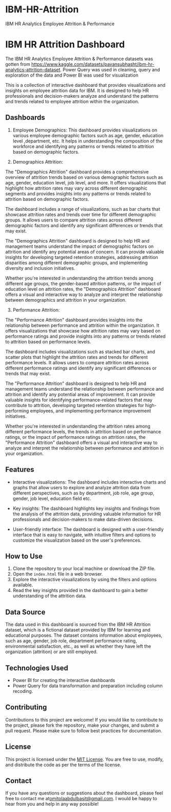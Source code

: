 # IBM-HR-Attrition
IBM HR Analytics Employee Attrition &amp; Performance

# IBM HR Attrition Dashboard

The IBM HR Analytics Employee Attrition & Performance datasets was gotten from https://www.kaggle.com/datasets/pavansubhasht/ibm-hr-analytics-attrition-dataset. 
Power Query was used in cleaning, query and exploration of the data and Power BI was used for visualization

This is a collection of interactive dashboard that provides visualizations and insights on employee attrition data for IBM. It is designed to help HR professionals and decision-makers analyze and understand the patterns and trends related to employee attrition within the organization.

## Dashboards

1. Employee Demographics: This dashboard provides visualizations on various employee demographic factors such as age, gender, education level ,department, etc. It helps in understanding the composition of the workforce and identifying any patterns or trends related to attrition based on demographic factors.

2. Demographics Attrition:

The "Demographics Attrition" dashboard provides a comprehensive overview of attrition trends based on various demographic factors such as age, gender, education level, job level, and more. It offers visualizations that highlight how attrition rates may vary across different demographic segments and provides insights into any patterns or trends related to attrition based on demographic factors.

The dashboard includes a range of visualizations, such as bar charts that showcase attrition rates and trends over time for different demographic groups. It allows users to compare attrition rates across different demographic factors and identify any significant differences or trends that may exist.

The "Demographics Attrition" dashboard is designed to help HR and management teams understand the impact of demographic factors on attrition and identify any potential areas of concern. It can provide valuable insights for developing targeted retention strategies, addressing attrition disparities among different demographic groups, and implementing diversity and inclusion initiatives.

Whether you're interested in understanding the attrition trends among different age groups, the gender-based attrition patterns, or the impact of education level on attrition rates, the "Demographics Attrition" dashboard offers a visual and interactive way to analyze and interpret the relationship between demographics and attrition in your organization.

3. Performance Attrition: 

The "Performance Attrition" dashboard provides insights into the relationship between performance and attrition within the organization. It offers visualizations that showcase how attrition rates may vary based on performance ratings and provide insights into any patterns or trends related to attrition based on performance levels.

The dashboard includes visualizations such as stacked bar charts, and scatter plots that highlight the attrition rates and trends for different performance levels. It allows users to compare attrition rates across different performance ratings and identify any significant differences or trends that may exist.

The "Performance Attrition" dashboard is designed to help HR and management teams understand the relationship between performance and attrition and identify any potential areas of improvement. It can provide valuable insights for identifying performance-related factors that may contribute to attrition, developing targeted retention strategies for high-performing employees, and implementing performance improvement initiatives.

Whether you're interested in understanding the attrition rates among different performance levels, the trends in attrition based on performance ratings, or the impact of performance ratings on attrition rates, the "Performance Attrition" dashboard offers a visual and interactive way to analyze and interpret the relationship between performance and attrition in your organization.

## Features

- Interactive visualizations: The dashboard includes interactive charts and graphs that allow users to explore and analyze attrition data from different perspectives, such as by department, job role, age group, gender, job level, education field etc.

- Key insights: The dashboard highlights key insights and findings from the analysis of the attrition data, providing valuable information for HR professionals and decision-makers to make data-driven decisions.

- User-friendly interface: The dashboard is designed with a user-friendly interface that is easy to navigate, with intuitive filters and options to customize the visualization based on the user's preferences.

## How to Use

1. Clone the repository to your local machine or download the ZIP file.
2. Open the `index.html` file in a web browser.
3. Explore the interactive visualizations by using the filters and options available.
4. Read the key insights provided in the dashboard to gain a better understanding of the attrition data.

## Data Source

The data used in this dashboard is sourced from the IBM HR Attrition dataset, which is a fictional dataset provided by IBM for learning and educational purposes. The dataset contains information about employees, such as age, gender, job role, department performance rating, environmental satisfaction, etc., as well as whether they have left the organization (attrition) or are still employed.

## Technologies Used

- Power BI for creating the interactive dashboards
- Power Query for data transformation and preparation including column recoding.

## Contributing

Contributions to this project are welcome! If you would like to contribute to the project, please fork the repository, make your changes, and submit a pull request. Please make sure to follow best practices for documentation.

## License

This project is licensed under the [MIT License](LICENSE). You are free to use, modify, and distribute the code as per the terms of the license.

## Contact

If you have any questions or suggestions about the dashboard, please feel free to contact me at[omitolaabdulbasit@gmail.com](mailto:omitolaabdulbasit@gmail.com). I would be happy to hear from you and help in any way possible!

